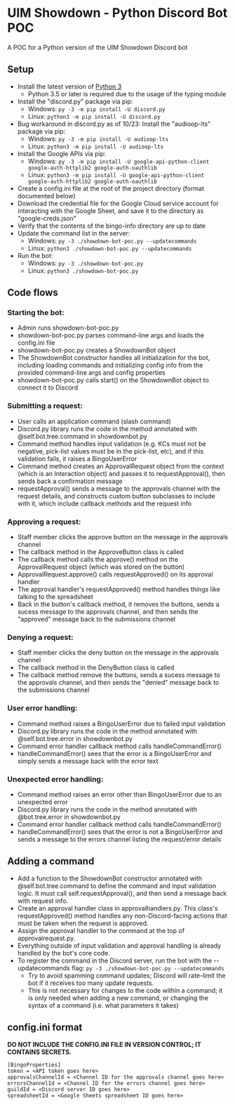 # UIM Showdown - Python Discord Bot POC

A POC for a Python version of the UIM Showdown Discord bot

## Setup

* Install the latest version of [Python 3](https://www.python.org/downloads/)
  * Python 3.5 or later is required due to the usage of the typing module
* Install the "discord.py" package via pip:
  * Windows: `py -3 -m pip install -U discord.py`
  * Linux: `python3 -m pip install -U discord.py`
* Bug workaround in discord.py as of 10/23: Install the "audioop-lts" package via pip:
  * Windows: `py -3 -m pip install -U audioop-lts`
  * Linux: `python3 -m pip install -U audioop-lts`
* Install the Google APIs via pip:
  * Windows: `py -3 -m pip install -U google-api-python-client google-auth-httplib2 google-auth-oauthlib`
  * Linux: `python3 -m pip install -U google-api-python-client google-auth-httplib2 google-auth-oauthlib`
* Create a config.ini file at the root of the project directory (format documented below)
* Download the credential file for the Google Cloud service account for interacting with the Google Sheet, and save it to the directory as "google-creds.json"
* Verify that the contents of the bingo-info directory are up to date
* Update the command list in the server:
  * Windows: `py -3 ./showdown-bot-poc.py --updatecommands`
  * Linux: `python3 ./showdown-bot-poc.py --updatecommands`
* Run the bot:
  * Windows: `py -3 ./showdown-bot-poc.py`
  * Linux: `python3 ./showdown-bot-poc.py`

## Code flows

### Starting the bot:

* Admin runs showdown-bot-poc.py
* showdown-bot-poc.py parses command-line args and loads the config.ini file
* showdown-bot-poc.py creates a ShowdownBot object
* The ShowdownBot constructor handles all initialization for the bot, including loading commands and initializing config info from the provided command-line args and config properties
* showdown-bot-poc.py calls start() on the ShowdownBot object to connect it to Discord

### Submitting a request:

* User calls an application command (slash command)
* Discord.py library runs the code in the method annotated with @self.bot.tree.command in showdownbot.py
* Command method handles input validation (e.g. KCs must not be negative, pick-list values must be in the pick-list, etc), and if this validation fails, it raises a BingoUserError
* Command method creates an ApprovalRequest object from the context (which is an Interaction object) and passes it to requestApproval(), then sends back a confirmation message
* requestApproval() sends a message to the approvals channel with the request details, and constructs custom button subclasses to include with it, which include callback methods and the request info

### Approving a request:

* Staff member clicks the approve button on the message in the approvals channel
* The callback method in the ApproveButton class is called
* The callback method calls the approve() method on the ApprovalRequest object (which was stored on the button)
* ApprovalRequest.approve() calls requestApproved() on its approval handler
* The approval handler's requestApproved() method handles things like talking to the spreadsheet
* Back in the button's callback method, it removes the buttons, sends a sucess message to the approvals channel, and then sends the "approved" message back to the submissions channel

### Denying a request:

* Staff member clicks the deny button on the message in the approvals channel
* The callback method in the DenyButton class is called
* The callback method remove the buttons, sends a sucess message to the approvals channel, and then sends the "denied" message back to the submissions channel

### User error handling:

* Command method raises a BingoUserError due to failed input validation
* Discord.py library runs the code in the method annotated with @self.bot.tree.error in showdownbot.py
* Command error handler callback method calls handleCommandError()
* handleCommandError() sees that the error is a BingoUserError and simply sends a message back with the error text

### Unexpected error handling:

* Command method raises an error other than BingoUserError due to an unexpected error
* Discord.py library runs the code in the method annotated with @bot.tree.error in showdownbot.py
* Command error handler callback method calls handleCommandError()
* handleCommandError() sees that the error is not a BingoUserError and sends a message to the errors channel listing the request/error details

## Adding a command

* Add a function to the ShowdownBot constructor annotated with @self.bot.tree.command to define the command and input validation logic. It must call self.requestApproval(), and then send a message back with request info.
* Create an approval handler class in approvalhandlers.py. This class's requestApproved() method handles any non-Discord-facing actions that must be taken when the request is approved.
* Assign the approval handler to the command at the top of approvalrequest.py.
* Everything outside of input validation and approval handling is already handled by the bot's core code.
* To register the command in the Discord server, run the bot with the --updatecommands flag: `py -3 ./showdown-bot-poc.py --updatecommands`
  * Try to avoid spamming command updates; Discord will rate-limit the bot if it receives too many update requests.
  * This is not necessary for changes to the code within a command; it is only needed when adding a new command, or changing the syntax of a command (i.e. what parameters it takes)

## config.ini format

**DO NOT INCLUDE THE CONFIG.INI FILE IN VERSION CONTROL; IT CONTAINS SECRETS.**

```
[BingoProperties]
token = <API token goes here>
approvalsChannelId = <Channel ID for the approvals channel goes here>
errorsChannelId = <Channel ID for the errors channel goes here>
guildId = <Discord server ID goes here>
spreadsheetId = <Google Sheets spreadsheet ID goes here>
```